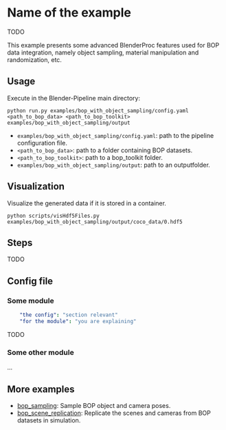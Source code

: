 # Name of the example

TODO

This example presents some advanced BlenderProc features used for BOP data integration, namely object sampling, material manipulation and randomization, etc.

## Usage

Execute in the Blender-Pipeline main directory:

```
python run.py examples/bop_with_object_sampling/config.yaml <path_to_bop_data> <path_to_bop_toolkit> examples/bop_with_object_sampling/output
``` 

* `examples/bop_with_object_sampling/config.yaml`: path to the pipeline configuration file.
* `<path_to_bop_data>`: path to a folder containing BOP datasets.
* `<path_to_bop_toolkit>`: path to a bop_toolkit folder.
* `examples/bop_with_object_sampling/output`: path to an outputfolder.

## Visualization

Visualize the generated data if it is stored in a container.

```
python scripts/visHdf5Files.py examples/bop_with_object_sampling/output/coco_data/0.hdf5
```

## Steps

TODO

## Config file

### Some module

```yaml
    "the config": "section relevant"
    "for the module": "you are explaining"
```

TODO

### Some other module

...


## More examples

* [bop_sampling](../bop_sampling): Sample BOP object and camera poses.
* [bop_scene_replication](../bop_scene_replication): Replicate the scenes and cameras from BOP datasets in simulation.
